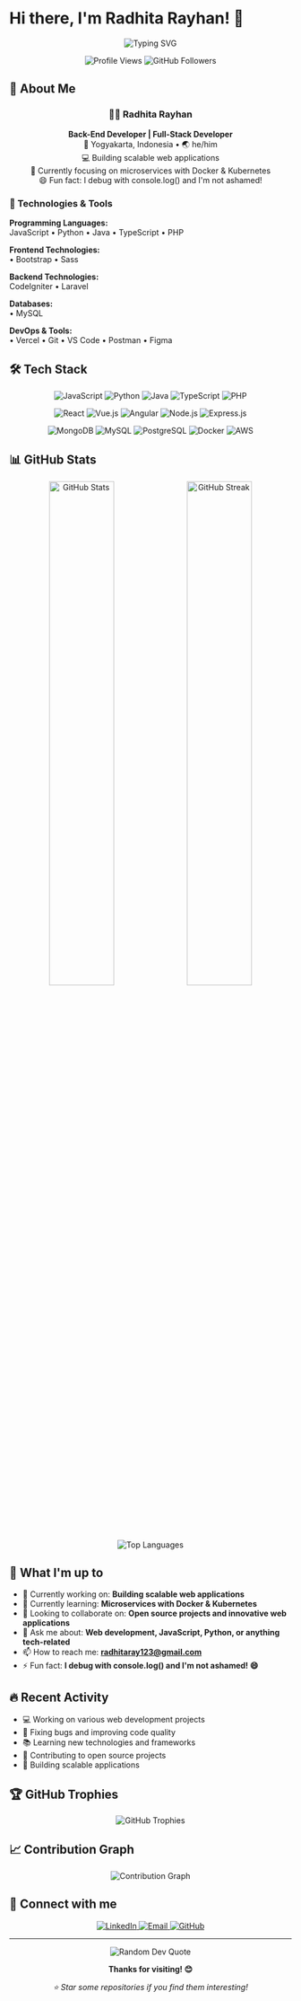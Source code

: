 # Hi there, I'm Radhita Rayhan! 👋

<div align="center">
  <img src="https://readme-typing-svg.herokuapp.com?font=Fira+Code&pause=1000&color=F75C7E&center=true&vCenter=true&width=435&lines=Welcome+to+my+GitHub+Profile!;Back-End+Developer;Full-Stack+Developer;Always+learning+new+things" alt="Typing SVG" />
</div>

<p align="center">
  <img src="https://komarev.com/ghpvc/?username=RadhitaRayy&color=blueviolet" alt="Profile Views" />
  <img src="https://img.shields.io/github/followers/RadhitaRayy?color=blue" alt="GitHub Followers" />
</p>

## 🚀 About Me

<div align="center">
  
### 👨‍💻 Radhita Rayhan
**Back-End Developer | Full-Stack Developer**  
📍 Yogyakarta, Indonesia • 🌏 he/him  
💻 Building scalable web applications  
🎯 Currently focusing on microservices with Docker & Kubernetes  
😄 Fun fact: I debug with console.log() and I'm not ashamed!  

</div>

### 🔧 Technologies & Tools

**Programming Languages:**  
JavaScript • Python • Java • TypeScript • PHP

**Frontend Technologies:**  
• Bootstrap • Sass

**Backend Technologies:**  
CodeIgniter • Laravel

**Databases:**  
• MySQL

**DevOps & Tools:**  
• Vercel • Git • VS Code • Postman • Figma

## 🛠️ Tech Stack

<p align="center">
  <img src="https://img.shields.io/badge/JavaScript-F7DF1E?style=for-the-badge&logo=javascript&logoColor=black" alt="JavaScript" />
  <img src="https://img.shields.io/badge/Python-3776AB?style=for-the-badge&logo=python&logoColor=white" alt="Python" />
  <img src="https://img.shields.io/badge/Java-ED8B00?style=for-the-badge&logo=java&logoColor=white" alt="Java" />
  <img src="https://img.shields.io/badge/TypeScript-007ACC?style=for-the-badge&logo=typescript&logoColor=white" alt="TypeScript" />
  <img src="https://img.shields.io/badge/PHP-777BB4?style=for-the-badge&logo=php&logoColor=white" alt="PHP" />
</p>

<p align="center">
  <img src="https://img.shields.io/badge/React-20232A?style=for-the-badge&logo=react&logoColor=61DAFB" alt="React" />
  <img src="https://img.shields.io/badge/Vue.js-35495E?style=for-the-badge&logo=vue.js&logoColor=4FC08D" alt="Vue.js" />
  <img src="https://img.shields.io/badge/Angular-DD0031?style=for-the-badge&logo=angular&logoColor=white" alt="Angular" />
  <img src="https://img.shields.io/badge/Node.js-43853D?style=for-the-badge&logo=node.js&logoColor=white" alt="Node.js" />
  <img src="https://img.shields.io/badge/Express.js-404D59?style=for-the-badge&logo=express&logoColor=white" alt="Express.js" />
</p>

<p align="center">
  <img src="https://img.shields.io/badge/MongoDB-4EA94B?style=for-the-badge&logo=mongodb&logoColor=white" alt="MongoDB" />
  <img src="https://img.shields.io/badge/MySQL-005C84?style=for-the-badge&logo=mysql&logoColor=white" alt="MySQL" />
  <img src="https://img.shields.io/badge/PostgreSQL-316192?style=for-the-badge&logo=postgresql&logoColor=white" alt="PostgreSQL" />
  <img src="https://img.shields.io/badge/Docker-2496ED?style=for-the-badge&logo=docker&logoColor=white" alt="Docker" />
  <img src="https://img.shields.io/badge/AWS-232F3E?style=for-the-badge&logo=amazon-aws&logoColor=white" alt="AWS" />
</p>

## 📊 GitHub Stats

<p align="center">
  <img width="48%" src="https://github-readme-stats.vercel.app/api?username=RadhitaRayy&show_icons=true&theme=dark&hide_border=true" alt="GitHub Stats" />
  <img width="48%" src="https://github-readme-streak-stats.herokuapp.com/?user=RadhitaRayy&theme=dark&hide_border=true" alt="GitHub Streak" />
</p>

<p align="center">
  <img src="https://github-readme-stats.vercel.app/api/top-langs/?username=RadhitaRayy&layout=compact&theme=dark&hide_border=true" alt="Top Languages" />
</p>

## 🎯 What I'm up to

- 🔭 Currently working on: **Building scalable web applications**
- 🌱 Currently learning: **Microservices with Docker & Kubernetes**
- 👯 Looking to collaborate on: **Open source projects and innovative web applications**
- 💬 Ask me about: **Web development, JavaScript, Python, or anything tech-related**
- 📫 How to reach me: **radhitaray123@gmail.com**
- ⚡ Fun fact: **I debug with console.log() and I'm not ashamed! 😄**

## 🔥 Recent Activity

- 💻 Working on various web development projects
- 🐛 Fixing bugs and improving code quality
- 📚 Learning new technologies and frameworks
- 🤝 Contributing to open source projects
- 🎯 Building scalable applications

## 🏆 GitHub Trophies

<p align="center">
  <img src="https://github-profile-trophy.vercel.app/?username=RadhitaRayy&theme=dark&no-frame=true&column=6" alt="GitHub Trophies" />
</p>

## 📈 Contribution Graph

<p align="center">
  <img src="https://github-readme-activity-graph.vercel.app/graph?username=RadhitaRayy&theme=github-dark&hide_border=true" alt="Contribution Graph" />
</p>

## 🤝 Connect with me

<p align="center">
  <a href="https://linkedin.com/in/radhitarayhan">
    <img src="https://img.shields.io/badge/LinkedIn-0077B5?style=for-the-badge&logo=linkedin&logoColor=white" alt="LinkedIn" />
  </a>
  <a href="mailto:radhitarayhan@gmail.com">
    <img src="https://img.shields.io/badge/Email-D14836?style=for-the-badge&logo=gmail&logoColor=white" alt="Email" />
  </a>
  <a href="https://github.com/RadhitaRayy">
    <img src="https://img.shields.io/badge/GitHub-100000?style=for-the-badge&logo=github&logoColor=white" alt="GitHub" />
  </a>
</p>

---

<p align="center">
  <img src="https://quotes-github-readme.vercel.app/api?type=horizontal&theme=dark" alt="Random Dev Quote" />
</p>

<p align="center">
  <b>Thanks for visiting! 😊</b>
</p>

<p align="center">
  <i>⭐ Star some repositories if you find them interesting!</i>
</p>
